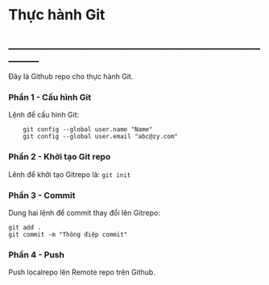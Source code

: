 #  Thực hành Git
## ________________________________________________________

Đây là Github repo cho thực hành Git.

### Phần 1 - Cấu hình Git

Lệnh để cấu hình Git:
```
    git config --global user.name "Name"
    git config --global user.email "abc@zy.com"
```    

### Phần 2 - Khởi tạo Git repo

Lênh để khởi tạo Gitrepo là: `git init`

### Phần 3 - Commit

Dung hai lệnh để commit thay đổi lên Gitrepo:

    git add .
    git commit -m "Thông điệp commit"

### Phần 4 - Push

Push localrepo lên Remote repo trên Github.
